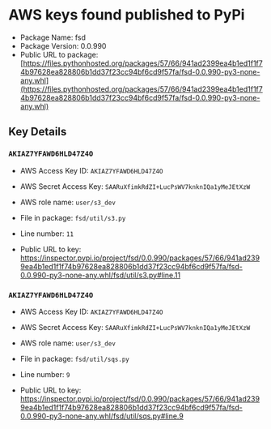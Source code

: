 # AWS keys found published to PyPi

* Package Name: fsd
* Package Version: 0.0.990
* Public URL to package: [https://files.pythonhosted.org/packages/57/66/941ad2399ea4b1ed1f1f74b97628ea828806b1dd37f23cc94bf6cd9f57fa/fsd-0.0.990-py3-none-any.whl](https://files.pythonhosted.org/packages/57/66/941ad2399ea4b1ed1f1f74b97628ea828806b1dd37f23cc94bf6cd9f57fa/fsd-0.0.990-py3-none-any.whl)

## Key Details

### `AKIAZ7YFAWD6HLD47Z4O`

* AWS Access Key ID: `AKIAZ7YFAWD6HLD47Z4O`
* AWS Secret Access Key: `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` 
* AWS role name: `user/s3_dev`
* File in package: `fsd/util/s3.py`
* Line number: `11`

* Public URL to key: https://inspector.pypi.io/project/fsd/0.0.990/packages/57/66/941ad2399ea4b1ed1f1f74b97628ea828806b1dd37f23cc94bf6cd9f57fa/fsd-0.0.990-py3-none-any.whl/fsd/util/s3.py#line.11



### `AKIAZ7YFAWD6HLD47Z4O`

* AWS Access Key ID: `AKIAZ7YFAWD6HLD47Z4O`
* AWS Secret Access Key: `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` 
* AWS role name: `user/s3_dev`
* File in package: `fsd/util/sqs.py`
* Line number: `9`

* Public URL to key: https://inspector.pypi.io/project/fsd/0.0.990/packages/57/66/941ad2399ea4b1ed1f1f74b97628ea828806b1dd37f23cc94bf6cd9f57fa/fsd-0.0.990-py3-none-any.whl/fsd/util/sqs.py#line.9


